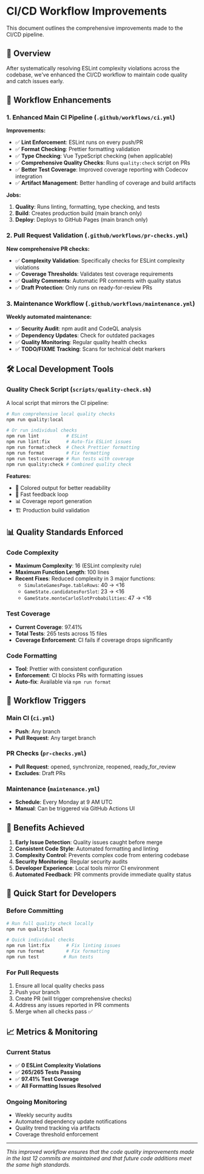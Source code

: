 # CI/CD Workflow Improvements

This document outlines the comprehensive improvements made to the CI/CD pipeline.

## 🎯 Overview

After systematically resolving ESLint complexity violations across the codebase, we've enhanced the CI/CD workflow to maintain code quality and catch issues early.

## 🚀 Workflow Enhancements

### 1. Enhanced Main CI Pipeline (`.github/workflows/ci.yml`)

**Improvements:**

- ✅ **Lint Enforcement**: ESLint runs on every push/PR
- ✅ **Format Checking**: Prettier formatting validation
- ✅ **Type Checking**: Vue TypeScript checking (when applicable)
- ✅ **Comprehensive Quality Checks**: Runs `quality:check` script on PRs
- ✅ **Better Test Coverage**: Improved coverage reporting with Codecov integration
- ✅ **Artifact Management**: Better handling of coverage and build artifacts

**Jobs:**

1. **Quality**: Runs linting, formatting, type checking, and tests
2. **Build**: Creates production build (main branch only)
3. **Deploy**: Deploys to GitHub Pages (main branch only)

### 2. Pull Request Validation (`.github/workflows/pr-checks.yml`)

**New comprehensive PR checks:**

- ✅ **Complexity Validation**: Specifically checks for ESLint complexity violations
- ✅ **Coverage Thresholds**: Validates test coverage requirements
- ✅ **Quality Comments**: Automatic PR comments with quality status
- ✅ **Draft Protection**: Only runs on ready-for-review PRs

### 3. Maintenance Workflow (`.github/workflows/maintenance.yml`)

**Weekly automated maintenance:**

- ✅ **Security Audit**: npm audit and CodeQL analysis
- ✅ **Dependency Updates**: Check for outdated packages
- ✅ **Quality Monitoring**: Regular quality health checks
- ✅ **TODO/FIXME Tracking**: Scans for technical debt markers

## 🛠️ Local Development Tools

### Quality Check Script (`scripts/quality-check.sh`)

A local script that mirrors the CI pipeline:

```bash
# Run comprehensive local quality checks
npm run quality:local

# Or run individual checks
npm run lint          # ESLint
npm run lint:fix      # Auto-fix ESLint issues
npm run format:check  # Check Prettier formatting
npm run format        # Fix formatting
npm run test:coverage # Run tests with coverage
npm run quality:check # Combined quality check
```

**Features:**

- 🎨 Colored output for better readability
- 🚀 Fast feedback loop
- 📊 Coverage report generation
- 🏗️ Production build validation

## 📊 Quality Standards Enforced

### Code Complexity

- **Maximum Complexity**: 16 (ESLint complexity rule)
- **Maximum Function Length**: 100 lines
- **Recent Fixes**: Reduced complexity in 3 major functions:
  - `SimulateGamesPage.tableRows`: 40 → <16
  - `GameState.candidatesForSlot`: 23 → <16
  - `GameState.monteCarloSlotProbabilities`: 47 → <16

### Test Coverage

- **Current Coverage**: 97.41%
- **Total Tests**: 265 tests across 15 files
- **Coverage Enforcement**: CI fails if coverage drops significantly

### Code Formatting

- **Tool**: Prettier with consistent configuration
- **Enforcement**: CI blocks PRs with formatting issues
- **Auto-fix**: Available via `npm run format`

## 🔄 Workflow Triggers

### Main CI (`ci.yml`)

- **Push**: Any branch
- **Pull Request**: Any target branch

### PR Checks (`pr-checks.yml`)

- **Pull Request**: opened, synchronize, reopened, ready_for_review
- **Excludes**: Draft PRs

### Maintenance (`maintenance.yml`)

- **Schedule**: Every Monday at 9 AM UTC
- **Manual**: Can be triggered via GitHub Actions UI

## 🎯 Benefits Achieved

1. **Early Issue Detection**: Quality issues caught before merge
2. **Consistent Code Style**: Automated formatting and linting
3. **Complexity Control**: Prevents complex code from entering codebase
4. **Security Monitoring**: Regular security audits
5. **Developer Experience**: Local tools mirror CI environment
6. **Automated Feedback**: PR comments provide immediate quality status

## 🚀 Quick Start for Developers

### Before Committing

```bash
# Run full quality check locally
npm run quality:local

# Quick individual checks
npm run lint:fix      # Fix linting issues
npm run format        # Fix formatting
npm run test         # Run tests
```

### For Pull Requests

1. Ensure all local quality checks pass
2. Push your branch
3. Create PR (will trigger comprehensive checks)
4. Address any issues reported in PR comments
5. Merge when all checks pass ✅

## 📈 Metrics & Monitoring

### Current Status

- ✅ **0 ESLint Complexity Violations**
- ✅ **265/265 Tests Passing**
- ✅ **97.41% Test Coverage**
- ✅ **All Formatting Issues Resolved**

### Ongoing Monitoring

- Weekly security audits
- Automated dependency update notifications
- Quality trend tracking via artifacts
- Coverage threshold enforcement

---

_This improved workflow ensures that the code quality improvements made in the last 12 commits are maintained and that future code additions meet the same high standards._

